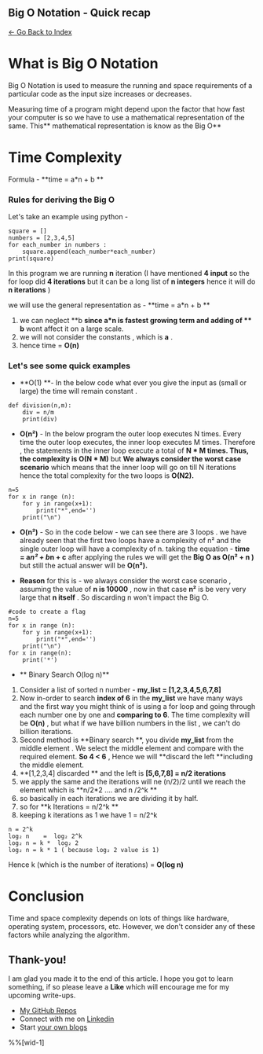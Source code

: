 ## Big O Notation - Quick recap

> 
 [<- Go Back to Index ](https://carboncoffee.hashnode.dev/datastructures) 


# What is Big O Notation 

Big O Notation is used to measure the running and space requirements of a particular code as the input size increases or decreases.

Measuring time of a program might depend upon the factor that how fast your computer is so we have to use a mathematical representation of the same. This** mathematical representation is know as the Big O**

# Time Complexity 

> 
Formula - **time = a*n + b **

### Rules for deriving the Big O

Let's take an example using python - 

```
square = []
numbers = [2,3,4,5]
for each_number in numbers :
    square.append(each_number*each_number)
print(square)
``` 
In this program we are running **n** iteration (I have mentioned **4 input** so the for loop did **4 iterations** but it can be a long list of **n integers** hence it will do **n iterations** )

we will use the general representation as - **time = a*n + b **

1.  we can neglect **b **since **a*n** is fastest growing term and adding of ** b** wont affect it on a large scale.
2. we will not consider the constants , which is **a** .
3. hence time = **O(n)**

### Let's see some quick examples


- **O(1) **- In the below code what ever you give the input as (small or large) the time will remain constant .

```
def division(n,m):
    div = n/m
    print(div)
``` 


- **O(n²)** - In the below program the outer loop executes N times. Every time the outer loop executes, the inner loop executes M times. Therefore , the statements in the inner loop execute a total of **N * M times. Thus,  the complexity is O(N * M)** but **We always consider the worst case scenario** which means that the inner loop will go on till N iterations hence the total complexity for the two loops is **O(N2).**


```
n=5
for x in range (n):
    for y in range(x+1):
        print("*",end='')
    print("\n")
``` 


- **O(n²)** - So in the code below - we can see there are 3 loops . we have already seen that the first two loops have a complexity of n² and the single outer loop will have a complexity of n. 
taking the equation - **time = a*n² + b*n + c** after applying the rules we will get the **Big O as O(n² + n )** but still the actual answer will be **O(n²).**


- **Reason** for this is - we always consider the worst case scenario , assuming the value of **n is 10000** , now in that case **n²** is be very very large that **n itself** . So discarding n won't impact the Big O. 

```
#code to create a flag 
n=5
for x in range (n):
    for y in range(x+1):
        print("*",end='')
    print("\n")
for x in range(n):
    print('*')

``` 


-  ** Binary Search O(log n)**


1. Consider a list of sorted n number - **my_list = [1,2,3,4,5,6,7,8]**
2. Now in-order to search **index of 6** in the **my_list** we have many ways and the first way you might think of is using a for loop and going through each number one by one and **comparing to 6**. 
The time complexity will be **O(n)** , but what if we have billion numbers in the list , we can't do billion iterations.
3. Second method is **Binary search **, you divide **my_list** from the middle element . We select the middle element and compare with the required element. **So 4 < 6** , Hence we will **discard the left **including the middle element.
4. **[1,2,3,4] discarded ** and the left is **[5,6,7,8]   = n/2 iterations** 
5. we apply the same and the iterations will ne (n/2)/2 until we reach the element which is **n/2*2 .... and n /2^k **
6. so basically in each iterations we are dividing it by half.
7. so for **k Iterations = n/2^k **
8. keeping  k iterations as 1 we have 1 = n/2^k
          
```
n = 2^k
log₂ n    =  log₂ 2^k
log₂ n = k *  log₂ 2
log₂ n = k * 1 ( because log₂ 2 value is 1)

``` 

Hence k (which is the number of iterations) = **O(log n)**


# Conclusion 
Time and space complexity depends on lots of things like hardware, operating system, processors, etc. However, we don't consider any of these factors while analyzing the algorithm.

## Thank-you! 

I am glad you made it to the end of this article. I hope you got to learn something, if so please leave a **Like** which will encourage me for my upcoming write-ups. 


> 
- [My GitHub Repos](https://github.com/akxat)  
- Connect with me on  [Linkedin](https://www.linkedin.com/in/sharma-akshat/) 
- Start  [your own blogs ](https://hashnode.com/@AkshatSharma/joinme) 

%%[wid-1]







